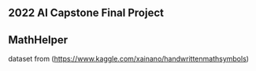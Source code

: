 ## 2022 AI Capstone Final Project
## MathHelper
dataset from (https://www.kaggle.com/xainano/handwrittenmathsymbols)
